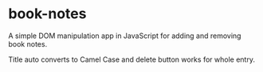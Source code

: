 # book-notes

A simple DOM manipulation app in JavaScript for adding and removing book notes. 

Title auto converts to Camel Case and delete button works for whole entry. 
